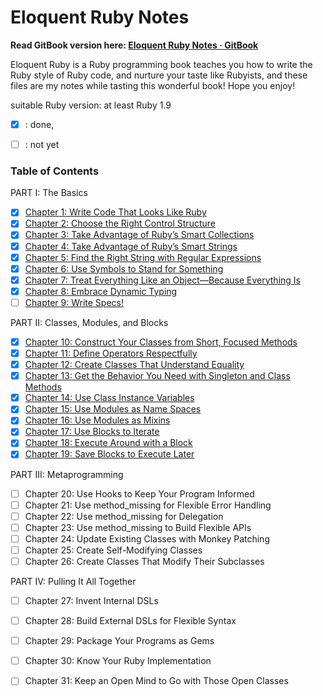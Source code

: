 # Eloquent Ruby Notes

**Read GitBook version here: [Eloquent Ruby Notes · GitBook](https://legacy.gitbook.com/book/cyyeh/eloquent-ruby-notes/)**

Eloquent Ruby is a Ruby programming book teaches you how to write the Ruby style of Ruby code, and nurture your taste like Rubyists, and these files are my notes while tasting this wonderful book! Hope you enjoy!

suitable Ruby version: at least Ruby 1.9

- [x] : done, 
- [ ] : not yet
 

### Table of Contents

PART I: The Basics

- [x] [Chapter 1: Write Code That Looks Like Ruby](ch1.md)
- [x] [Chapter 2: Choose the Right Control Structure](ch2.md)
- [x] [Chapter 3: Take Advantage of Ruby’s Smart Collections](ch3.md)
- [x] [Chapter 4: Take Advantage of Ruby’s Smart Strings](ch4.md)
- [x] [Chapter 5: Find the Right String with Regular Expressions](ch5.md)
- [x] [Chapter 6: Use Symbols to Stand for Something](ch6.md)
- [x] [Chapter 7: Treat Everything Like an Object—Because Everything Is](ch7.md)
- [x] [Chapter 8: Embrace Dynamic Typing](ch8.md)
- [ ] [Chapter 9: Write Specs!](ch9.md)

PART II: Classes, Modules, and Blocks

- [x] [Chapter 10: Construct Your Classes from Short, Focused Methods](ch10.md)
- [x] [Chapter 11: Define Operators Respectfully](ch11.md)
- [x] [Chapter 12: Create Classes That Understand Equality](ch12.md)
- [x] [Chapter 13: Get the Behavior You Need with Singleton and Class Methods](ch13.md)
- [x] [Chapter 14: Use Class Instance Variables](ch14.md)
- [x] [Chapter 15: Use Modules as Name Spaces](ch15.md)
- [x] [Chapter 16: Use Modules as Mixins](ch16.md)
- [x] [Chapter 17: Use Blocks to Iterate](ch17.md)
- [x] [Chapter 18: Execute Around with a Block](ch18.md)
- [x] [Chapter 19: Save Blocks to Execute Later](ch19.md)

PART III: Metaprogramming

- [ ] Chapter 20: Use Hooks to Keep Your Program Informed
- [ ] Chapter 21: Use method_missing for Flexible Error Handling
- [ ] Chapter 22: Use method_missing for Delegation
- [ ] Chapter 23: Use method_missing to Build Flexible APIs
- [ ] Chapter 24: Update Existing Classes with Monkey Patching
- [ ] Chapter 25: Create Self-Modifying Classes
- [ ] Chapter 26: Create Classes That Modify Their Subclasses

PART IV: Pulling It All Together

- [ ] Chapter 27: Invent Internal DSLs
- [ ] Chapter 28: Build External DSLs for Flexible Syntax
- [ ] Chapter 29: Package Your Programs as Gems
- [ ] Chapter 30: Know Your Ruby Implementation
- [ ] Chapter 31: Keep an Open Mind to Go with Those Open Classes
	
